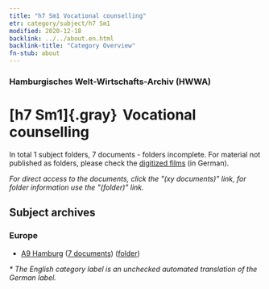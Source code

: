 ```yaml
---
title: "h7 Sm1 Vocational counselling"
etr: category/subject/h7 Sm1
modified: 2020-12-18
backlink: ../../about.en.html
backlink-title: "Category Overview"
fn-stub: about
---
```


### Hamburgisches Welt-Wirtschafts-Archiv (HWWA)
# [h7 Sm1]{.gray}&#8201; Vocational counselling&#160; 





In total 1 subject folders, 7 documents - folders incomplete.
For material not published as folders, please check the [digitized films](/film/h1_sh) (in German).

_For direct access to the documents, click the "(xy documents)" link, for folder information use the "(folder)" link._

## Subject archives



### Europe

- [A9 Hamburg](../../../geo/about.en.html#A9) (<a href="https://dfg-viewer.de/show/?tx_dlf[id]=https://pm20.zbw.eu/mets/sh/1409xx/140905/1446xx/144680/public.mets.en.xml" target="_blank">7 documents</a>) ([folder](http://purl.org/pressemappe20/folder/sh/140905,144680))


_* The English category label is an unchecked automated translation of the German label._

